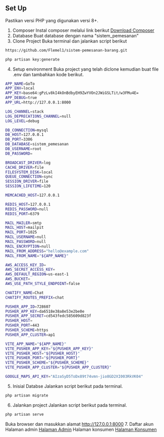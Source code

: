

## Set Up
Pastikan versi PHP yang digunakan versi 8+.

1. Composer
Instal composer melalui link berikut [Download Composer](https://getcomposer.org/download/)
2. Database
Buat database dengan nama "sistem_pemesanan"
3. Clone Project
Buka terminal dan jalankan script berikut
```sh
https://github.com/Flemel1/sistem-pemesanan-barang.git
```
```sh
php artisan key:generate
```
4. Setup environment
Buka project yang telah diclone kemudian buat file .env dan tambahkan kode berikut.
```sh
APP_NAME=GoTo
APP_ENV=local
APP_KEY=base64:gPzLv8kI4kOnBdbyEH9ZwYVOn2JWiGSLTit/w3FMu4E=
APP_DEBUG=true
APP_URL=http://127.0.0.1:8000

LOG_CHANNEL=stack
LOG_DEPRECATIONS_CHANNEL=null
LOG_LEVEL=debug

DB_CONNECTION=mysql
DB_HOST=127.0.0.1
DB_PORT=3306
DB_DATABASE=sistem_pemesanan
DB_USERNAME=root
DB_PASSWORD=

BROADCAST_DRIVER=log
CACHE_DRIVER=file
FILESYSTEM_DISK=local
QUEUE_CONNECTION=sync
SESSION_DRIVER=file
SESSION_LIFETIME=120

MEMCACHED_HOST=127.0.0.1

REDIS_HOST=127.0.0.1
REDIS_PASSWORD=null
REDIS_PORT=6379

MAIL_MAILER=smtp
MAIL_HOST=mailpit
MAIL_PORT=1025
MAIL_USERNAME=null
MAIL_PASSWORD=null
MAIL_ENCRYPTION=null
MAIL_FROM_ADDRESS="hello@example.com"
MAIL_FROM_NAME="${APP_NAME}"

AWS_ACCESS_KEY_ID=
AWS_SECRET_ACCESS_KEY=
AWS_DEFAULT_REGION=us-east-1
AWS_BUCKET=
AWS_USE_PATH_STYLE_ENDPOINT=false

CHATIFY_NAME=Chat
CHATIFY_ROUTES_PREFIX=chat

PUSHER_APP_ID=728607
PUSHER_APP_KEY=da6518e38a8e53e2be0e
PUSHER_APP_SECRET=cd543fedc585609d823f
PUSHER_HOST=
PUSHER_PORT=443
PUSHER_SCHEME=https
PUSHER_APP_CLUSTER=ap1

VITE_APP_NAME="${APP_NAME}"
VITE_PUSHER_APP_KEY="${PUSHER_APP_KEY}"
VITE_PUSHER_HOST="${PUSHER_HOST}"
VITE_PUSHER_PORT="${PUSHER_PORT}"
VITE_PUSHER_SCHEME="${PUSHER_SCHEME}"
VITE_PUSHER_APP_CLUSTER="${PUSHER_APP_CLUSTER}"

GOOGLE_MAPS_API_KEY="AIzaSyD5ToDx89t74vmn-jio8GD2XI003RkVK04"
```
5. Inisial Databse
Jalankan script berikut pada terminal.
```sh
php artisan migrate
```
6. Jalankan project
Jalankan script berikut pada terminal.
```sh
php artisan serve
```
Buka browser dan masukkan alamat http://127.0.0.1:8000
7. Daftar akun
Halaman admin [Halaman Admin](http://127.0.0.1:8000/admin)
Halaman konsumen [Halaman Konsumen](http://127.0.0.1:8000)

